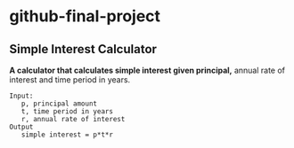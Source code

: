 # github-final-project

## Simple Interest Calculator

**A calculator that calculates simple interest given principal,** annual rate of interest and time period in years.

```
Input:
   p, principal amount
   t, time period in years
   r, annual rate of interest
Output
   simple interest = p*t*r
```
